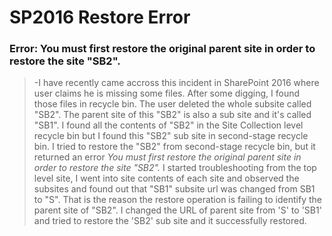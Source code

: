 # SP2016 Restore Error
### Error: You must first restore the original parent site in order to restore the site "SB2".

> -I have recently came accross this incident in SharePoint 2016 where user claims he is missing some files. 
After some digging, I found those files in recycle bin. The user deleted the whole subsite called "SB2". 
The parent site of this "SB2" is also a sub site and it's called "SB1". I found all the contents of "SB2" in the Site Collection level recycle bin but I found this "SB2" sub site in second-stage recycle bin.
I tried to restore the "SB2" from second-stage recycle bin, but it returned an error *You must first restore the original parent site in order to restore the site "SB2".*
I started troubleshooting from the top level site, I went into site contents of each site and observed the subsites and found out that "SB1" subsite url was changed from SB1 to "S".
That is the reason the restore operation is failing to identify the parent site of "SB2".
I changed the URL of parent site from 'S' to 'SB1' and tried to restore the 'SB2' sub site and it successfully restored.
